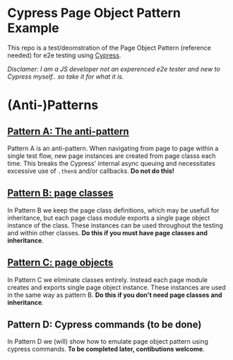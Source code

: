 # Cypress Page Object Pattern Example

This repo is a test/deomstration of the Page Object Pattern (reference needed) for e2e testing using [Cypress](https://www.cypress.io/).

*Disclamer: I am a JS developer not an experenced e2e tester and new to Cypress myself.. so take it for what it is.*

# (Anti-)Patterns

## [Pattern A: The anti-pattern](cypress/integration/po-pattern-a.js)

Pattern A is an anti-pattern.  When navigating from page to page within a single test flow, new page instances are created from page classs each time.  This breaks the Cypress' internal async queuing and necessitates excessive use of `.then`s and/or callbacks.  **Do not do this!**

## [Pattern B: page classes](cypress/integration/po-pattern-a.js)

In Pattern B we keep the page class definitions, which may be usefull for inheritance, but each page class module exports a single page object instance of the class.  These instances can be used throughout the testing and within other classes.  **Do this if you must have page classes and inheritance**.

## [Pattern C: page objects](cypress/integration/po-pattern-a.js)

In Pattern C we eliminate classes entirely.  Instead each page module creates and exports single page object instance. These instances are used in the same way as pattern B.  **Do this if you don't need page classes and inheritance**.

## Pattern D: Cypress commands (to be done)

In Pattern D we (will) show how to emulate page object pattern using cypress commands. **To be completed later, contibutions welcome**.
